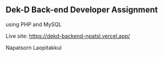 ## Dek-D Back-end Developer Assignment

using PHP and MySQL

Live site: https://dekd-backend-npatsl.vercel.app/

Napatsorn Laopitakkul
